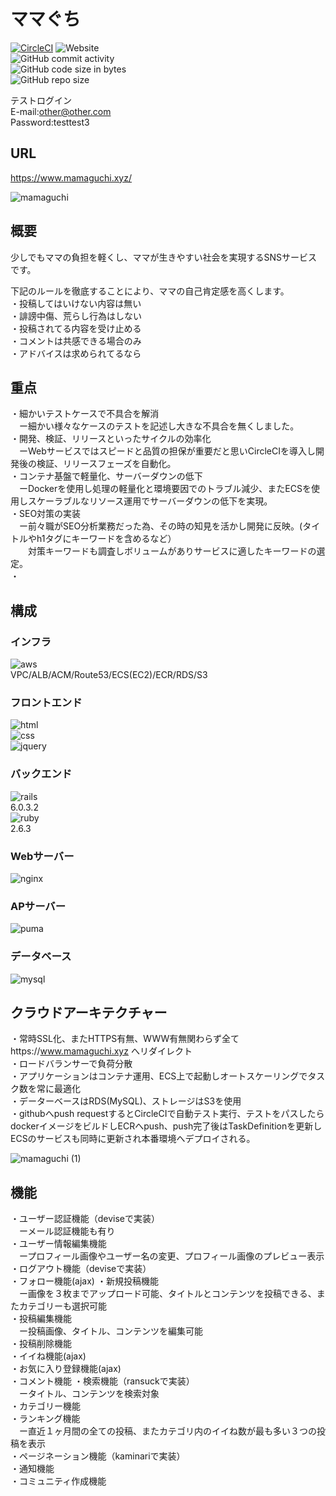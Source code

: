 # ママぐち
[![CircleCI](https://circleci.com/gh/suneosama1/mamaguchi.svg?style=svg)](https://circleci.com/gh/suneosama1/mamaguchi)
![Website](https://img.shields.io/website?url=https%3A%2F%2Fwww.mamaguchi.xyz)  
![GitHub commit activity](https://img.shields.io/github/commit-activity/m/suneosama1/mamaguchi?style=plastic)  
![GitHub code size in bytes](https://img.shields.io/github/languages/code-size/suneosama1/mamaguchi?style=plastic)  
![GitHub repo size](https://img.shields.io/github/repo-size/suneosama1/mamaguchi)  
  
テストログイン  
E-mail:other@other.com  
Password:testtest3  

## URL
https://www.mamaguchi.xyz/

![mamaguchi](https://user-images.githubusercontent.com/30628476/90847333-36fed200-e3a5-11ea-9950-ee2bf8f406f0.png)

## 概要
少しでもママの負担を軽くし、ママが生きやすい社会を実現するSNSサービスです。

下記のルールを徹底することにより、ママの自己肯定感を高くします。  
・投稿してはいけない内容は無い  
・誹謗中傷、荒らし行為はしない  
・投稿されてる内容を受け止める  
・コメントは共感できる場合のみ  
・アドバイスは求められてるなら  

## 重点
・細かいテストケースで不具合を解消  
　ー細かい様々なケースのテストを記述し大きな不具合を無くしました。  
・開発、検証、リリースといったサイクルの効率化  
　ーWebサービスではスピードと品質の担保が重要だと思いCircleCIを導入し開発後の検証、リリースフェーズを自動化。  
・コンテナ基盤で軽量化、サーバーダウンの低下  
　ーDockerを使用し処理の軽量化と環境要因でのトラブル減少、またECSを使用しスケーラブルなリソース運用でサーバーダウンの低下を実現。  
・SEO対策の実装  
　ー前々職がSEO分析業務だった為、その時の知見を活かし開発に反映。(タイトルやh1タグにキーワードを含めるなど）  
　　対策キーワードも調査しボリュームがありサービスに適したキーワードの選定。  
・

## 構成
### インフラ
![aws](https://img.shields.io/badge/-Amazon%20AWS-232F3E.svg?logo=amazon-aws&style=flat)  
 VPC/ALB/ACM/Route53/ECS(EC2)/ECR/RDS/S3  
 
### フロントエンド
![html](https://img.shields.io/badge/-HTML5-333.svg?logo=html5&style=plastic)  
![css](https://img.shields.io/badge/-CSS3-1572B6.svg?logo=css3&style=plastic)  
![jquery](https://img.shields.io/badge/-jQuery-0769AD.svg?logo=jquery&style=plastic)  

### バックエンド
![rails](https://img.shields.io/badge/-Rails-CC0000.svg?logo=rails&style=plastic)  
 6.0.3.2  
![ruby](https://img.shields.io/badge/-Ruby-CC342D.svg?logo=ruby&style=plastic)  
 2.6.3  

### Webサーバー
![nginx](https://img.shields.io/badge/-Nginx-bfcfcf.svg?logo=nginx&style=plastic)  
 
### APサーバー
![puma](https://img.shields.io/badge/-Puma-FF00FF.svg?logo=puma&style=plastic)  

### データベース
![mysql](https://img.shields.io/badge/-MySQL-f29221.svg?logo=mysql&style=plastic)  
 
## クラウドアーキテクチャー
・常時SSL化、またHTTPS有無、WWW有無関わらず全てhttps://www.mamaguchi.xyz へリダイレクト  
・ロードバランサーで負荷分散  
・アプリケーションはコンテナ運用、ECS上で起動しオートスケーリングでタスク数を常に最適化  
・データーベースはRDS(MySQL)、ストレージはS3を使用  
・githubへpush requestするとCircleCIで自動テスト実行、テストをパスしたらdockerイメージをビルドしECRへpush、push完了後はTaskDefinitionを更新しECSのサービスも同時に更新され本番環境へデプロイされる。
  
![mamaguchi (1)](https://user-images.githubusercontent.com/30628476/90980874-dfc15300-e598-11ea-9f1b-fa92ad87cde0.png)


## 機能
・ユーザー認証機能（deviseで実装）  
　ーメール認証機能も有り  
・ユーザー情報編集機能  
　ープロフィール画像やユーザー名の変更、プロフィール画像のプレビュー表示  
・ログアウト機能（deviseで実装）  
・フォロー機能(ajax)
・新規投稿機能  
　ー画像を３枚までアップロード可能、タイトルとコンテンツを投稿できる、またカテゴリーも選択可能  
・投稿編集機能  
　ー投稿画像、タイトル、コンテンツを編集可能  
・投稿削除機能  
・イイね機能(ajax)  
・お気に入り登録機能(ajax)  
・コメント機能
・検索機能（ransuckで実装）  
　ータイトル、コンテンツを検索対象  
・カテゴリー機能  
・ランキング機能  
　ー直近１ヶ月間の全ての投稿、またカテゴリ内のイイね数が最も多い３つの投稿を表示  
・ページネーション機能（kaminariで実装）  
・通知機能  
・コミュニティ作成機能

